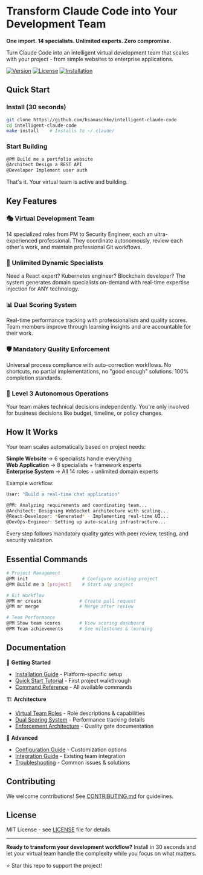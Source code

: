 # Transform Claude Code into Your Development Team

**One import. 14 specialists. Unlimited experts. Zero compromise.**

Turn Claude Code into an intelligent virtual development team that scales with your project - from simple websites to enterprise applications.

[![Version](https://img.shields.io/badge/version-4.3.0-blue.svg)](src/version-history.md)
[![License](https://img.shields.io/badge/license-MIT-green.svg)](LICENSE)
[![Installation](https://img.shields.io/badge/install-30_seconds-orange.svg)](docs/installation.md)

## Quick Start

### Install (30 seconds)
```bash
git clone https://github.com/ksamaschke/intelligent-claude-code
cd intelligent-claude-code
make install    # Installs to ~/.claude/
```

### Start Building
```bash
@PM Build me a portfolio website
@Architect Design a REST API  
@Developer Implement user auth
```

That's it. Your virtual team is active and building.

## Key Features

### 🎭 **Virtual Development Team**
14 specialized roles from PM to Security Engineer, each an ultra-experienced professional. They coordinate autonomously, review each other's work, and maintain professional Git workflows.

### 🚀 **Unlimited Dynamic Specialists**  
Need a React expert? Kubernetes engineer? Blockchain developer? The system generates domain specialists on-demand with real-time expertise injection for ANY technology.

### 📊 **Dual Scoring System**
Real-time performance tracking with professionalism and quality scores. Team members improve through learning insights and are accountable for their work.

### 🛡️ **Mandatory Quality Enforcement**
Universal process compliance with auto-correction workflows. No shortcuts, no partial implementations, no "good enough" solutions. 100% completion standards.

### 🤖 **Level 3 Autonomous Operations**
Your team makes technical decisions independently. You're only involved for business decisions like budget, timeline, or policy changes.

## How It Works

Your team scales automatically based on project needs:

**Simple Website** → 6 specialists handle everything  
**Web Application** → 8 specialists + framework experts  
**Enterprise System** → All 14 roles + unlimited domain experts

Example workflow:
```bash
User: "Build a real-time chat application"

@PM: Analyzing requirements and coordinating team...
@Architect: Designing WebSocket architecture with scaling...  
@React-Developer: *Generated* - Implementing real-time UI...
@DevOps-Engineer: Setting up auto-scaling infrastructure...
```

Every step follows mandatory quality gates with peer review, testing, and security validation.

## Essential Commands

```bash
# Project Management
@PM init                    # Configure existing project
@PM Build me a [project]    # Start any project

# Git Workflow  
@PM mr create              # Create pull request
@PM mr merge               # Merge after review

# Team Performance
@PM Show team scores       # View scoring dashboard
@PM Team achievements      # See milestones & learning
```

## Documentation

📖 **Getting Started**
- [Installation Guide](docs/installation.md) - Platform-specific setup
- [Quick Start Tutorial](docs/quickstart.md) - First project walkthrough
- [Command Reference](docs/commands.md) - All available commands

🏗️ **Architecture**  
- [Virtual Team Roles](docs/features/virtual-team.md) - Role descriptions & capabilities
- [Dual Scoring System](docs/features/dual-scoring-system.md) - Performance tracking details
- [Enforcement Architecture](docs/features/enforcement.md) - Quality gate documentation

🔧 **Advanced**
- [Configuration Guide](docs/configuration.md) - Customization options
- [Integration Guide](docs/integration.md) - Existing team integration
- [Troubleshooting](docs/troubleshooting.md) - Common issues & solutions

## Contributing

We welcome contributions! See [CONTRIBUTING.md](CONTRIBUTING.md) for guidelines.

## License

MIT License - see [LICENSE](LICENSE) file for details.

---

**Ready to transform your development workflow?** Install in 30 seconds and let your virtual team handle the complexity while you focus on what matters.

⭐ Star this repo to support the project!